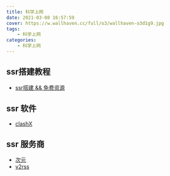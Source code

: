 ```yaml
---
title: 科学上网
date: 2021-03-08 16:57:59
cover: https://w.wallhaven.cc/full/o3/wallhaven-o3d1g9.jpg
tags:
    - 科学上网
categories:
    - 科学上网    
---
```



## ssr搭建教程

- [ssr搭建 && 免费资源](https://github.com/Alvin9999/new-pac/wiki)

## ssr 软件

- [clashX](https://github.com/yichengchen/clashX/releases)

## ssr 服务商

- [次元](https://cylink.store/user)
- [v2rss](https://v2rss.ga/auth/register)
